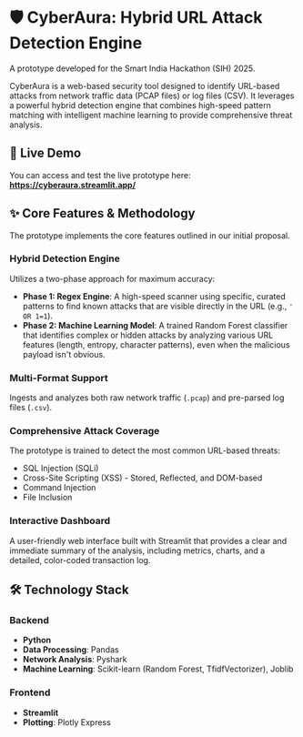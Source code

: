# 🛡️ CyberAura: Hybrid URL Attack Detection Engine

A prototype developed for the Smart India Hackathon (SIH) 2025.

CyberAura is a web-based security tool designed to identify URL-based attacks from network traffic data (PCAP files) or log files (CSV). It leverages a powerful hybrid detection engine that combines high-speed pattern matching with intelligent machine learning to provide comprehensive threat analysis.

## 🚀 Live Demo

You can access and test the live prototype here:  
**https://cyberaura.streamlit.app/**

## ✨ Core Features & Methodology

The prototype implements the core features outlined in our initial proposal.

### Hybrid Detection Engine
Utilizes a two-phase approach for maximum accuracy:
- **Phase 1: Regex Engine**: A high-speed scanner using specific, curated patterns to find known attacks that are visible directly in the URL (e.g., `' OR 1=1`).
- **Phase 2: Machine Learning Model**: A trained Random Forest classifier that identifies complex or hidden attacks by analyzing various URL features (length, entropy, character patterns), even when the malicious payload isn't obvious.

### Multi-Format Support
Ingests and analyzes both raw network traffic (`.pcap`) and pre-parsed log files (`.csv`).

### Comprehensive Attack Coverage
The prototype is trained to detect the most common URL-based threats:
- SQL Injection (SQLi)
- Cross-Site Scripting (XSS) - Stored, Reflected, and DOM-based
- Command Injection
- File Inclusion

### Interactive Dashboard
A user-friendly web interface built with Streamlit that provides a clear and immediate summary of the analysis, including metrics, charts, and a detailed, color-coded transaction log.

## 🛠️ Technology Stack

### Backend
- **Python**
- **Data Processing**: Pandas
- **Network Analysis**: Pyshark
- **Machine Learning**: Scikit-learn (Random Forest, TfidfVectorizer), Joblib

### Frontend
- **Streamlit**
- **Plotting**: Plotly Express
